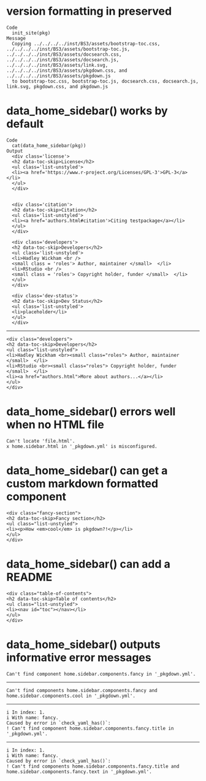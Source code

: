# version formatting in preserved

    Code
      init_site(pkg)
    Message
      Copying ../../../../inst/BS3/assets/bootstrap-toc.css, ../../../../inst/BS3/assets/bootstrap-toc.js, ../../../../inst/BS3/assets/docsearch.css, ../../../../inst/BS3/assets/docsearch.js, ../../../../inst/BS3/assets/link.svg, ../../../../inst/BS3/assets/pkgdown.css, and ../../../../inst/BS3/assets/pkgdown.js
      to bootstrap-toc.css, bootstrap-toc.js, docsearch.css, docsearch.js, link.svg, pkgdown.css, and pkgdown.js

# data_home_sidebar() works by default

    Code
      cat(data_home_sidebar(pkg))
    Output
      <div class='license'>
      <h2 data-toc-skip>License</h2>
      <ul class='list-unstyled'>
      <li><a href='https://www.r-project.org/Licenses/GPL-3'>GPL-3</a></li>
      </ul>
      </div>
      
      
      <div class='citation'>
      <h2 data-toc-skip>Citation</h2>
      <ul class='list-unstyled'>
      <li><a href='authors.html#citation'>Citing testpackage</a></li>
      </ul>
      </div>
      
      <div class='developers'>
      <h2 data-toc-skip>Developers</h2>
      <ul class='list-unstyled'>
      <li>Hadley Wickham <br />
      <small class = 'roles'> Author, maintainer </small>  </li>
      <li>RStudio <br />
      <small class = 'roles'> Copyright holder, funder </small>  </li>
      </ul>
      </div>
      
      <div class='dev-status'>
      <h2 data-toc-skip>Dev Status</h2>
      <ul class='list-unstyled'>
      <li>placeholder</li>
      </ul>
      </div>

---

    <div class="developers">
    <h2 data-toc-skip>Developers</h2>
    <ul class="list-unstyled">
    <li>Hadley Wickham <br><small class="roles"> Author, maintainer </small>  </li>
    <li>RStudio <br><small class="roles"> Copyright holder, funder </small>  </li>
    <li><a href="authors.html">More about authors...</a></li>
    </ul>
    </div>

# data_home_sidebar() errors well when no HTML file

    Can't locate 'file.html'.
    x home.sidebar.html in '_pkgdown.yml' is misconfigured.

# data_home_sidebar() can get a custom markdown formatted component

    <div class="fancy-section">
    <h2 data-toc-skip>Fancy section</h2>
    <ul class="list-unstyled">
    <li><p>How <em>cool</em> is pkgdown?!</p></li>
    </ul>
    </div>

# data_home_sidebar() can add a README

    <div class="table-of-contents">
    <h2 data-toc-skip>Table of contents</h2>
    <ul class="list-unstyled">
    <li><nav id="toc"></nav></li>
    </ul>
    </div>

# data_home_sidebar() outputs informative error messages

    Can't find component home.sidebar.components.fancy in '_pkgdown.yml'.

---

    Can't find components home.sidebar.components.fancy and home.sidebar.components.cool in '_pkgdown.yml'.

---

    i In index: 1.
    i With name: fancy.
    Caused by error in `check_yaml_has()`:
    ! Can't find component home.sidebar.components.fancy.title in '_pkgdown.yml'.

---

    i In index: 1.
    i With name: fancy.
    Caused by error in `check_yaml_has()`:
    ! Can't find components home.sidebar.components.fancy.title and home.sidebar.components.fancy.text in '_pkgdown.yml'.

